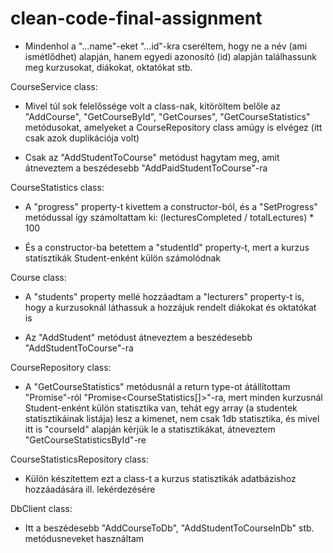 # clean-code-final-assignment

-   Mindenhol a "...name"-eket "...id"-kra cseréltem, hogy ne a név (ami ismétlődhet) alapján, hanem egyedi azonosító (id) alapján találhassunk meg kurzusokat, diákokat, oktatókat stb.

CourseService class:

-   Mivel túl sok felelőssége volt a class-nak, kitöröltem belőle az "AddCourse", "GetCourseById", "GetCourses", "GetCourseStatistics" metódusokat, amelyeket a CourseRepository class amúgy is elvégez (itt csak azok duplikációja volt)

-   Csak az "AddStudentToCourse" metódust hagytam meg, amit átneveztem a beszédesebb "AddPaidStudentToCourse"-ra

CourseStatistics class:

-   A "progress" property-t kivettem a constructor-ból, és a "SetProgress" metódussal így számoltattam ki: (lecturesCompleted / totalLectures) \* 100

-   És a constructor-ba betettem a "studentId" property-t, mert a kurzus statisztikák Student-enként külön számolódnak

Course class:

-   A "students" property mellé hozzáadtam a "lecturers" property-t is, hogy a kurzusoknál láthassuk a hozzájuk rendelt diákokat és oktatókat is

-   Az "AddStudent" metódust átneveztem a beszédesebb "AddStudentToCourse"-ra

CourseRepository class:

-   A "GetCourseStatistics" metódusnál a return type-ot átállítottam "Promise<CourseStatistics>"-ról "Promise<CourseStatistics[]>"-ra, mert minden kurzusnál Student-enként külön statisztika van, tehát egy array (a studentek statisztikáinak listája) lesz a kimenet, nem csak 1db statisztika, és mivel itt is "courseId" alapján kérjük le a statisztikákat, átneveztem "GetCourseStatisticsById"-re

CourseStatisticsRepository class:

-   Külön készítettem ezt a class-t a kurzus statisztikák adatbázishoz hozzáadására ill. lekérdezésére

DbClient class:

-   Itt a beszédesebb "AddCourseToDb", "AddStudentToCourseInDb" stb. metódusneveket használtam
